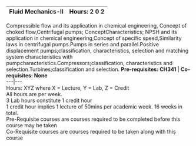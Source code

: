**Fluid Mechanics-II** | **Hours: 2 0 2**  
---|---  
Compressible flow and its application in chemical engineering, Concept of choked flow,Centrifugal pumps; ConceptCharacteristics; NPSH and its application in chemical engineering,Concept of specific speed,Similarity laws in centrifugal pumps.Pumps in series and parallel.Positive displacement pumps;classification, characteristics, selection and matching system characteristics with pumpcharacteristics.Compressors;classification, characteristics and selection.Turbines;classification and selection.
**Pre-requisites: CH341** | **Co-requisites: None**  
---|---  
Hours: XYZ where X = Lecture, Y = Lab, Z = Credit  
All hours are per week.  
3 Lab hours constitute 1 credit hour  
1 credit hour implies 1 lecture of 50mins per academic week. 16 weeks in total.  
Pre-Requisite courses are courses required to be completed before this course may be taken  
Co-Requisite courses are courses required to be taken along with this course
